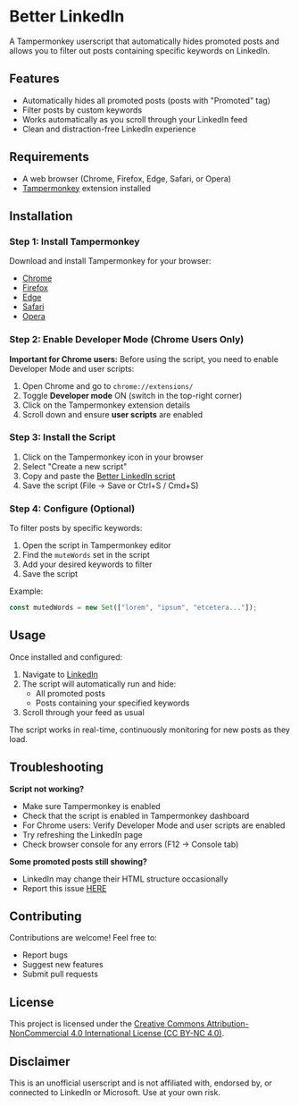 # Better LinkedIn

A Tampermonkey userscript that automatically hides promoted posts and allows you to filter out posts containing specific keywords on LinkedIn.

## Features

- Automatically hides all promoted posts (posts with "Promoted" tag)
- Filter posts by custom keywords
- Works automatically as you scroll through your LinkedIn feed
- Clean and distraction-free LinkedIn experience

## Requirements

- A web browser (Chrome, Firefox, Edge, Safari, or Opera)
- [Tampermonkey](https://www.tampermonkey.net/) extension installed

## Installation

### Step 1: Install Tampermonkey

Download and install Tampermonkey for your browser:
- [Chrome](https://chrome.google.com/webstore/detail/tampermonkey/dhdgffkkebhmkfjojejmpbldmpobfkfo)
- [Firefox](https://addons.mozilla.org/en-US/firefox/addon/tampermonkey/)
- [Edge](https://microsoftedge.microsoft.com/addons/detail/tampermonkey/iikmkjmpaadaobahmlepeloendndfphd)
- [Safari](https://apps.apple.com/us/app/tampermonkey/id1482490089)
- [Opera](https://addons.opera.com/en/extensions/details/tampermonkey-beta/)

### Step 2: Enable Developer Mode (Chrome Users Only)

**Important for Chrome users:** Before using the script, you need to enable Developer Mode and user scripts:

1. Open Chrome and go to `chrome://extensions/`
2. Toggle **Developer mode** ON (switch in the top-right corner)
3. Click on the Tampermonkey extension details
4. Scroll down and ensure **user scripts** are enabled

### Step 3: Install the Script

1. Click on the Tampermonkey icon in your browser
2. Select "Create a new script"
3. Copy and paste the [Better LinkedIn script](https://github.com/fx-biocoder/better-linkedin/blob/main/script.js)
4. Save the script (File → Save or Ctrl+S / Cmd+S)

### Step 4: Configure (Optional)

To filter posts by specific keywords:

1. Open the script in Tampermonkey editor
2. Find the `muteWords` set in the script
3. Add your desired keywords to filter
4. Save the script

Example:
```javascript
const mutedWords = new Set(["lorem", "ipsum", "etcetera..."]);
```

## Usage

Once installed and configured:

1. Navigate to [LinkedIn](https://www.linkedin.com/feed/)
2. The script will automatically run and hide:
   - All promoted posts
   - Posts containing your specified keywords
3. Scroll through your feed as usual

The script works in real-time, continuously monitoring for new posts as they load.

## Troubleshooting

**Script not working?**
- Make sure Tampermonkey is enabled
- Check that the script is enabled in Tampermonkey dashboard
- For Chrome users: Verify Developer Mode and user scripts are enabled
- Try refreshing the LinkedIn page
- Check browser console for any errors (F12 → Console tab)

**Some promoted posts still showing?**
- LinkedIn may change their HTML structure occasionally
- Report this issue [HERE](https://github.com/fx-biocoder/better-linkedin/issues)

## Contributing

Contributions are welcome! Feel free to:
- Report bugs
- Suggest new features
- Submit pull requests

## License

This project is licensed under the [Creative Commons Attribution-NonCommercial 4.0 International License (CC BY-NC 4.0)](https://creativecommons.org/licenses/by-nc/4.0/).

## Disclaimer

This is an unofficial userscript and is not affiliated with, endorsed by, or connected to LinkedIn or Microsoft. Use at your own risk.
